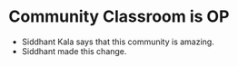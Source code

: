 # Community Classroom is OP

- Siddhant Kala says that this community is amazing.
- Siddhant made this change.
